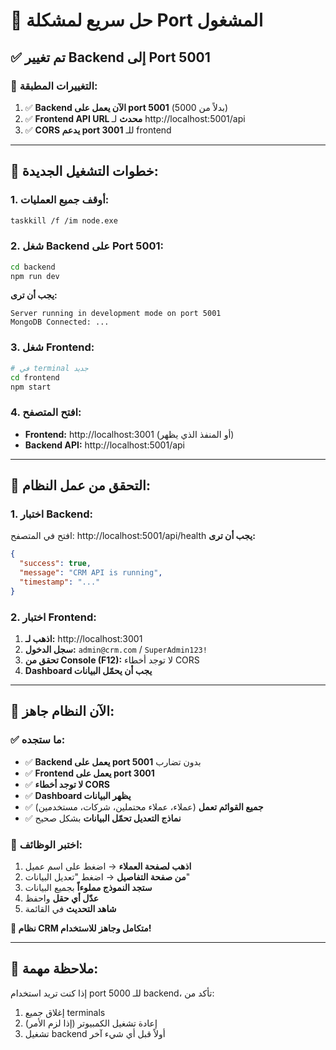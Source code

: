 # 🔧 حل سريع لمشكلة Port المشغول

## ✅ **تم تغيير Backend إلى Port 5001**

### 🔄 **التغييرات المطبقة:**
1. ✅ **Backend الآن يعمل على port 5001** (بدلاً من 5000)
2. ✅ **Frontend API URL محدث** لـ http://localhost:5001/api
3. ✅ **CORS يدعم port 3001** للـ frontend

---

## 🚀 **خطوات التشغيل الجديدة:**

### **1. أوقف جميع العمليات:**
```bash
taskkill /f /im node.exe
```

### **2. شغل Backend على Port 5001:**
```bash
cd backend
npm run dev
```
**يجب أن ترى:**
```
Server running in development mode on port 5001
MongoDB Connected: ...
```

### **3. شغل Frontend:**
```bash
# في terminal جديد
cd frontend  
npm start
```

### **4. افتح المتصفح:**
- **Frontend:** http://localhost:3001 (أو المنفذ الذي يظهر)
- **Backend API:** http://localhost:5001/api

---

## 🎯 **التحقق من عمل النظام:**

### **1. اختبار Backend:**
افتح في المتصفح: http://localhost:5001/api/health
**يجب أن ترى:**
```json
{
  "success": true,
  "message": "CRM API is running",
  "timestamp": "..."
}
```

### **2. اختبار Frontend:**
1. **اذهب لـ:** http://localhost:3001
2. **سجل الدخول:** `admin@crm.com` / `SuperAdmin123!`
3. **تحقق من Console (F12):** لا توجد أخطاء CORS
4. **Dashboard يجب أن يحمّل البيانات**

---

## 🎉 **الآن النظام جاهز:**

### ✅ **ما ستجده:**
- ✅ **Backend يعمل على port 5001** بدون تضارب
- ✅ **Frontend يعمل على port 3001** 
- ✅ **لا توجد أخطاء CORS**
- ✅ **Dashboard يظهر البيانات**
- ✅ **جميع القوائم تعمل** (عملاء، عملاء محتملين، شركات، مستخدمين)
- ✅ **نماذج التعديل تحمّل البيانات** بشكل صحيح

### 🎯 **اختبر الوظائف:**
1. **اذهب لصفحة العملاء** → اضغط على اسم عميل
2. **من صفحة التفاصيل** → اضغط "تعديل البيانات"  
3. **ستجد النموذج مملوءاً** بجميع البيانات
4. **عدّل أي حقل** واحفظ
5. **شاهد التحديث** في القائمة

**🚀 نظام CRM متكامل وجاهز للاستخدام!**

---

## 📝 **ملاحظة مهمة:**
إذا كنت تريد استخدام port 5000 للـ backend، تأكد من:
1. إغلاق جميع terminals
2. إعادة تشغيل الكمبيوتر (إذا لزم الأمر)
3. تشغيل backend أولاً قبل أي شيء آخر













